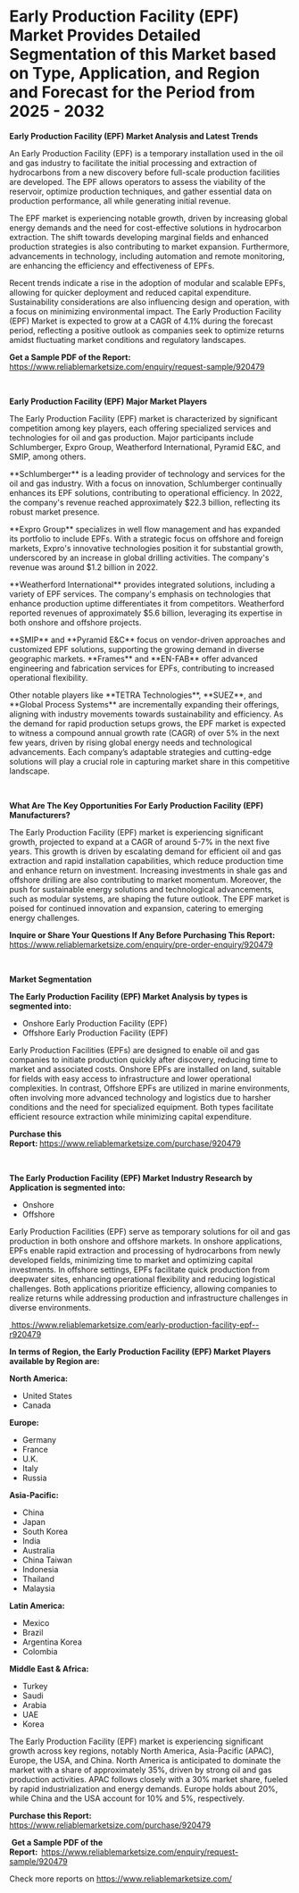 <p><h1>Early Production Facility (EPF) Market Provides Detailed Segmentation of this Market based on Type, Application, and Region and Forecast for the Period from 2025 - 2032</h1></p><p><strong>Early Production Facility (EPF) Market Analysis and Latest Trends</strong></p>
<p><p>An Early Production Facility (EPF) is a temporary installation used in the oil and gas industry to facilitate the initial processing and extraction of hydrocarbons from a new discovery before full-scale production facilities are developed. The EPF allows operators to assess the viability of the reservoir, optimize production techniques, and gather essential data on production performance, all while generating initial revenue.</p><p>The EPF market is experiencing notable growth, driven by increasing global energy demands and the need for cost-effective solutions in hydrocarbon extraction. The shift towards developing marginal fields and enhanced production strategies is also contributing to market expansion. Furthermore, advancements in technology, including automation and remote monitoring, are enhancing the efficiency and effectiveness of EPFs.</p><p>Recent trends indicate a rise in the adoption of modular and scalable EPFs, allowing for quicker deployment and reduced capital expenditure. Sustainability considerations are also influencing design and operation, with a focus on minimizing environmental impact. The Early Production Facility (EPF) Market is expected to grow at a CAGR of 4.1% during the forecast period, reflecting a positive outlook as companies seek to optimize returns amidst fluctuating market conditions and regulatory landscapes.</p></p>
<p><strong>Get a Sample PDF of the Report:&nbsp;</strong> <a href="https://www.reliablemarketsize.com/enquiry/request-sample/920479?utm_campaign=2457&utm_medium=2&utm_source=Github&utm_content=ia&utm_term=11032025&utm_id=early-production-facility-epf">https://www.reliablemarketsize.com/enquiry/request-sample/920479</a></p>
<p>&nbsp;</p>
<p><strong>Early Production Facility (EPF) Major Market Players</strong></p>
<p><p>The Early Production Facility (EPF) market is characterized by significant competition among key players, each offering specialized services and technologies for oil and gas production. Major participants include Schlumberger, Expro Group, Weatherford International, Pyramid E&C, and SMIP, among others.</p><p>**Schlumberger** is a leading provider of technology and services for the oil and gas industry. With a focus on innovation, Schlumberger continually enhances its EPF solutions, contributing to operational efficiency. In 2022, the company's revenue reached approximately $22.3 billion, reflecting its robust market presence.</p><p>**Expro Group** specializes in well flow management and has expanded its portfolio to include EPFs. With a strategic focus on offshore and foreign markets, Expro's innovative technologies position it for substantial growth, underscored by an increase in global drilling activities. The company's revenue was around $1.2 billion in 2022.</p><p>**Weatherford International** provides integrated solutions, including a variety of EPF services. The company's emphasis on technologies that enhance production uptime differentiates it from competitors. Weatherford reported revenues of approximately $5.6 billion, leveraging its expertise in both onshore and offshore projects.</p><p>**SMIP** and **Pyramid E&C** focus on vendor-driven approaches and customized EPF solutions, supporting the growing demand in diverse geographic markets. **Frames** and **EN-FAB** offer advanced engineering and fabrication services for EPFs, contributing to increased operational flexibility.</p><p>Other notable players like **TETRA Technologies**, **SUEZ**, and **Global Process Systems** are incrementally expanding their offerings, aligning with industry movements towards sustainability and efficiency. As the demand for rapid production setups grows, the EPF market is expected to witness a compound annual growth rate (CAGR) of over 5% in the next few years, driven by rising global energy needs and technological advancements. Each company’s adaptable strategies and cutting-edge solutions will play a crucial role in capturing market share in this competitive landscape.</p></p>
<p>&nbsp;</p>
<p><strong>What Are The Key Opportunities For Early Production Facility (EPF) Manufacturers?</strong></p>
<p><p>The Early Production Facility (EPF) market is experiencing significant growth, projected to expand at a CAGR of around 5-7% in the next five years. This growth is driven by escalating demand for efficient oil and gas extraction and rapid installation capabilities, which reduce production time and enhance return on investment. Increasing investments in shale gas and offshore drilling are also contributing to market momentum. Moreover, the push for sustainable energy solutions and technological advancements, such as modular systems, are shaping the future outlook. The EPF market is poised for continued innovation and expansion, catering to emerging energy challenges.</p></p>
<p><strong>Inquire or Share Your Questions If Any Before Purchasing This Report:</strong> <a href="https://www.reliablemarketsize.com/enquiry/pre-order-enquiry/920479?utm_campaign=2457&utm_medium=2&utm_source=Github&utm_content=ia&utm_term=11032025&utm_id=early-production-facility-epf">https://www.reliablemarketsize.com/enquiry/pre-order-enquiry/920479</a></p>
<p>&nbsp;</p>
<p><strong>Market Segmentation</strong></p>
<p><strong>The Early Production Facility (EPF) Market Analysis by types is segmented into:</strong></p>
<p><ul><li>Onshore Early Production Facility (EPF)</li><li>Offshore Early Production Facility (EPF)</li></ul></p>
<p><p>Early Production Facilities (EPFs) are designed to enable oil and gas companies to initiate production quickly after discovery, reducing time to market and associated costs. Onshore EPFs are installed on land, suitable for fields with easy access to infrastructure and lower operational complexities. In contrast, Offshore EPFs are utilized in marine environments, often involving more advanced technology and logistics due to harsher conditions and the need for specialized equipment. Both types facilitate efficient resource extraction while minimizing capital expenditure.</p></p>
<p><strong>Purchase this Report:&nbsp;</strong><a href="https://www.reliablemarketsize.com/purchase/920479?utm_campaign=2457&utm_medium=2&utm_source=Github&utm_content=ia&utm_term=11032025&utm_id=early-production-facility-epf">https://www.reliablemarketsize.com/purchase/920479</a></p>
<p>&nbsp;</p>
<p><strong>The Early Production Facility (EPF) Market Industry Research by Application is segmented into:</strong></p>
<p><ul><li>Onshore</li><li>Offshore</li></ul></p>
<p><p>Early Production Facilities (EPF) serve as temporary solutions for oil and gas production in both onshore and offshore markets. In onshore applications, EPFs enable rapid extraction and processing of hydrocarbons from newly developed fields, minimizing time to market and optimizing capital investments. In offshore settings, EPFs facilitate quick production from deepwater sites, enhancing operational flexibility and reducing logistical challenges. Both applications prioritize efficiency, allowing companies to realize returns while addressing production and infrastructure challenges in diverse environments.</p></p>
<p><a href="https://www.reliablemarketsize.com/early-production-facility-epf--r920479?utm_campaign=2457&utm_medium=2&utm_source=Github&utm_content=ia&utm_term=11032025&utm_id=early-production-facility-epf">&nbsp;https://www.reliablemarketsize.com/early-production-facility-epf--r920479</a></p>
<p><strong>In terms of Region, the Early Production Facility (EPF) Market Players available by Region are:</strong></p>
<p>
    <p> <strong> North America: </strong>
        <ul>
            <li>United States</li>
            <li>Canada</li>
        </ul>
        </p> 
    <p> <strong> Europe: </strong>
        <ul>
            <li>Germany</li>
            <li>France</li>
            <li>U.K.</li>
            <li>Italy</li>
            <li>Russia</li>
        </ul>
        </p> 
    <p> <strong> Asia-Pacific: </strong>
        <ul>
            <li>China</li>
            <li>Japan</li>
            <li>South Korea</li>
            <li>India</li>
            <li>Australia</li>
            <li>China Taiwan</li>
            <li>Indonesia</li>
            <li>Thailand</li>
            <li>Malaysia</li>
        </ul>
        </p> 
    <p> <strong> Latin America: </strong>
        <ul>
            <li>Mexico</li>
            <li>Brazil</li>
            <li>Argentina Korea</li>
            <li>Colombia</li>
        </ul>
        </p> 
    <p> <strong> Middle East & Africa: </strong>
        <ul>
            <li>Turkey</li>
            <li>Saudi</li>
            <li>Arabia</li>
            <li>UAE</li>
            <li>Korea</li>
        </ul>
    </p>
    </p>
<p><p>The Early Production Facility (EPF) market is experiencing significant growth across key regions, notably North America, Asia-Pacific (APAC), Europe, the USA, and China. North America is anticipated to dominate the market with a share of approximately 35%, driven by strong oil and gas production activities. APAC follows closely with a 30% market share, fueled by rapid industrialization and energy demands. Europe holds about 20%, while China and the USA account for 10% and 5%, respectively. </p></p>
<p><strong>Purchase this Report: </strong><a href="https://www.reliablemarketsize.com/purchase/920479?utm_campaign=2457&utm_medium=2&utm_source=Github&utm_content=ia&utm_term=11032025&utm_id=early-production-facility-epf">https://www.reliablemarketsize.com/purchase/920479</a></p>
<p>&nbsp;<strong>Get a Sample PDF of the Report:&nbsp;&nbsp;</strong><a href="https://www.reliablemarketsize.com/enquiry/request-sample/920479?utm_campaign=2457&utm_medium=2&utm_source=Github&utm_content=ia&utm_term=11032025&utm_id=early-production-facility-epf">https://www.reliablemarketsize.com/enquiry/request-sample/920479</a></p>
<p><strong></strong></p>
<p>Check more reports on <a href="https://www.reliablemarketsize.com/?utm_campaign=2457&utm_medium=2&utm_source=Github&utm_content=ia&utm_term=11032025&utm_id=early-production-facility-epf">https://www.reliablemarketsize.com/</a></p>